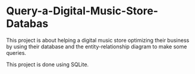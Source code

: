 # Query-a-Digital-Music-Store-Databas

This project is about helping a digital music store optimizing their business by using their database and the entity-relationship diagram to make some queries.

This project is done using SQLite.
